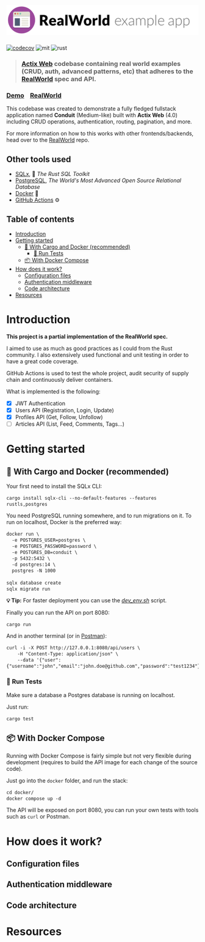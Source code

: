 # ![RealWorld Example App](logo.png) <!-- omit in toc -->

[![codecov](https://codecov.io/gh/corrieriluca/realworld-actix-web/branch/main/graph/badge.svg?token=W3M8HKYJS8)](https://codecov.io/gh/corrieriluca/realworld-actix-web) ![mit](https://img.shields.io/badge/lisence-MIT-green) ![rust](https://img.shields.io/badge/Rust-dea584?logo=rust&logoColor=black)

> ### [Actix Web](https://actix.rs/) codebase containing real world examples (CRUD, auth, advanced patterns, etc) that adheres to the [RealWorld](https://github.com/gothinkster/realworld) spec and API.


### [Demo](https://demo.realworld.io/)&nbsp;&nbsp;&nbsp;&nbsp;[RealWorld](https://github.com/gothinkster/realworld) <!-- omit in toc -->

This codebase was created to demonstrate a fully fledged fullstack application named **Conduit** (Medium-like) built with **Actix Web** (4.0) including CRUD operations, authentication, routing, pagination, and more.

For more information on how to this works with other frontends/backends, head over to the [RealWorld](https://github.com/gothinkster/realworld) repo.

## Other tools used <!-- omit in toc -->

- [SQLx](https://github.com/launchbadge/sqlx), 🧰 *The Rust SQL Toolkit*
- [PostgreSQL](https://www.postgresql.org/), *The World's Most Advanced Open Source Relational Database*
- [Docker](https://www.docker.com/) 🐳
- [GitHub Actions](https://github.com/features/actions) ⚙️

## Table of contents <!-- omit in toc -->

- [Introduction](#introduction)
- [Getting started](#getting-started)
  - [🔨 With Cargo and Docker (recommended)](#-with-cargo-and-docker-recommended)
    - [🧪 Run Tests](#-run-tests)
  - [📦 With Docker Compose](#-with-docker-compose)
- [How does it work?](#how-does-it-work)
  - [Configuration files](#configuration-files)
  - [Authentication middleware](#authentication-middleware)
  - [Code architecture](#code-architecture)
- [Resources](#resources)

# Introduction

**This project is a partial implementation of the RealWorld spec.**

I aimed to use as much as good practices as I could from the Rust community. I also extensively used functional and unit testing in order to have a great code coverage.

GitHub Actions is used to test the whole project, audit security of supply chain and continuously deliver containers.

What is implemented is the following:
- [x] JWT Authentication
- [x] Users API (Registration, Login, Update)
- [x] Profiles API (Get, Follow, Unfollow)
- [ ] Articles API (List, Feed, Comments, Tags...)

# Getting started

## 🔨 With Cargo and Docker (recommended)

Your first need to install the SQLx CLI:
```
cargo install sqlx-cli --no-default-features --features rustls,postgres
```

You need PostgreSQL running somewhere, and to run migrations on it. To run on localhost, Docker is the preferred way:
```
docker run \
  -e POSTGRES_USER=postgres \
  -e POSTGRES_PASSWORD=password \
  -e POSTGRES_DB=conduit \
  -p 5432:5432 \
  -d postgres:14 \
  postgres -N 1000

sqlx database create
sqlx migrate run
```

**💡 Tip:** For faster deployment you can use the [*dev_env.sh*](./scripts/dev_env.sh) script.

Finally you can run the API on port 8080:
```
cargo run
```
And in another terminal (or in [Postman](https://www.postman.com/)):
```
curl -i -X POST http://127.0.0.1:8080/api/users \
    -H "Content-Type: application/json" \
    --data '{"user":{"username":"john","email":"john.doe@github.com","password":"test1234"}}'
```

### 🧪 Run Tests

Make sure a database a Postgres database is running on localhost.

Just run:
```
cargo test
```

## 📦 With Docker Compose

Running with Docker Compose is fairly simple but not very flexible during development (requires to build the API image for each change of the source code).

Just go into the `docker` folder, and run the stack:
```
cd docker/
docker compose up -d
```

The API will be exposed on port 8080, you can run your own tests with tools such as `curl` or Postman.

# How does it work?

## Configuration files

## Authentication middleware

## Code architecture

# Resources
